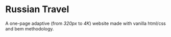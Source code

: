 # Russian Travel

A one-page adaptive (from *320px* to *4K*) website made with vanilla html/css and bem methodology.
